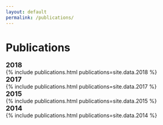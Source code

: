 ```yaml
---
layout: default
permalink: /publications/
---
```


<h1>Publications</h1>

<div class="wrapper-header">
  <font size="4"><b>2018</b></font>
</div>
{% include publications.html publications=site.data.2018 %}

<div class="wrapper-header">
  <font size="4"><b>2017</b></font>
</div>
{% include publications.html publications=site.data.2017 %}

<div class="wrapper-header">
  <font size="4"><b>2015</b></font>
</div>
{% include publications.html publications=site.data.2015 %}

<div class="wrapper-header">
  <font size="4"><b>2014</b></font>
</div>
{% include publications.html publications=site.data.2014 %}